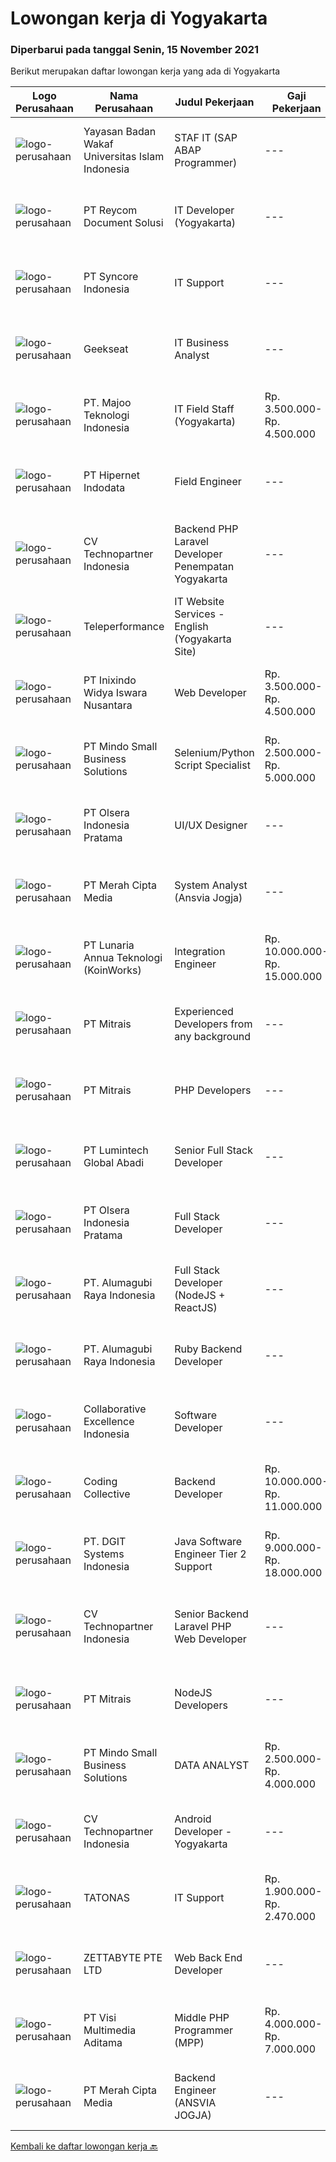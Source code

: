 
  # Lowongan kerja di Yogyakarta

  ### Diperbarui pada tanggal Senin, 15 November 2021

  Berikut merupakan daftar lowongan kerja yang ada di Yogyakarta

  |Logo Perusahaan | Nama Perusahaan | Judul Pekerjaan | Gaji Pekerjaan | Lokasi | Deskripsi | Tanggal diunggah | Pranala |
  | -------------- | --------------- | --------------- | --------- | --------- | -------------- | ------- | ----------- |
  |![logo-perusahaan](https://image-service-cdn.seek.com.au/e4c131aa49261d3d22e0c46168ce517f46fc5261/ee4dce1061f3f616224767ad58cb2fc751b8d2dc)|Yayasan Badan Wakaf Universitas Islam Indonesia|STAF IT (SAP ABAP Programmer)|---|Yogyakarta|Kualifikasi: S-1 Ilmu Komputer, Information System; Usia maksimal 30 tahun; Berpengalaman minimal 2 tahun sebagai SAP ABAP Programmer; Menguasai...|Minggu, 14 November 2021|https://www.jobstreet.co.id/id/job/staf-it-sap-abap-programmer-3680604?token=0~65bf9466-edac-424b-8d19-1e06fe7226df&sectionRank=1&jobId=jobstreet-id-job-3680604|
|![logo-perusahaan](https://image-service-cdn.seek.com.au/03abb105f71cfe40878ad5fe3c87edb8ffb59425/ee4dce1061f3f616224767ad58cb2fc751b8d2dc)|PT Reycom Document Solusi|IT Developer (Yogyakarta)|---|Yogyakarta|Qualfication Candidate must possess at least Bachelor's Degree in Engineering (Computer/Telecommunication), Computer Science/Information Technology or...|Minggu, 14 November 2021|https://www.jobstreet.co.id/id/job/it-developer-yogyakarta-3673822?token=0~65bf9466-edac-424b-8d19-1e06fe7226df&sectionRank=2&jobId=jobstreet-id-job-3673822|
|![logo-perusahaan](https://image-service-cdn.seek.com.au/f66e19308d244eca3cf6778cd9ef51c4c4c6d355/ee4dce1061f3f616224767ad58cb2fc751b8d2dc)|PT Syncore Indonesia|IT Support|---|Yogyakarta|Kualifikasi: Pendidikan minimal SMK Teknik Komputer dan Jaringan Memahami desain dan topologi jaringan Memahami dan menguasai Mikrotik serta Cisco....|Kamis, 11 November 2021|https://www.jobstreet.co.id/id/job/it-support-3686424?token=0~65bf9466-edac-424b-8d19-1e06fe7226df&sectionRank=3&jobId=jobstreet-id-job-3686424|
|![logo-perusahaan](https://image-service-cdn.seek.com.au/a94166d692fda70a364e9d5191d7ced8a65f1597/ee4dce1061f3f616224767ad58cb2fc751b8d2dc)|Geekseat|IT Business Analyst|---|Denpasar|We are currently looking for an exceptional and experienced Business Analyst to join our awesome team!The Role:IT Technical Business Analyst A...|Jumat, 12 November 2021|https://www.jobstreet.co.id/id/job/it-business-analyst-3678466?token=0~65bf9466-edac-424b-8d19-1e06fe7226df&sectionRank=4&jobId=jobstreet-id-job-3678466|
|![logo-perusahaan](https://image-service-cdn.seek.com.au/2a2c8a948d223cf92abbc34c9b4e6cee325386db/ee4dce1061f3f616224767ad58cb2fc751b8d2dc)|PT. Majoo Teknologi Indonesia|IT Field Staff (Yogyakarta)|Rp. 3.500.000-Rp. 4.500.000|Yogyakarta|Deskripsi Pekerjaan: Melakukan instalasi beserta pengaturan software dan hardware majoo. Memberikan edukasi (training) kepada staff / manager/ owner...|Selasa, 09 November 2021|https://www.jobstreet.co.id/id/job/it-field-staff-yogyakarta-3683841?token=0~65bf9466-edac-424b-8d19-1e06fe7226df&sectionRank=5&jobId=jobstreet-id-job-3683841|
|![logo-perusahaan](https://image-service-cdn.seek.com.au/62148b692fdfbf4a4a11c7764913b8f0db15fa3f/ee4dce1061f3f616224767ad58cb2fc751b8d2dc)|PT Hipernet Indodata|Field Engineer|---|Jakarta Barat|Deskripsi Pekerjaan: Melakukan survei lokasi untuk calon customer baru, instalasi dan maintenance Melakukan troubleshooting jaringan dan dokumentasi...|Jumat, 12 November 2021|https://www.jobstreet.co.id/id/job/field-engineer-3687820?token=0~65bf9466-edac-424b-8d19-1e06fe7226df&sectionRank=6&jobId=jobstreet-id-job-3687820|
|![logo-perusahaan](https://image-service-cdn.seek.com.au/58a9f0f7c563607255b18c1090a985c42d17b7c8/ee4dce1061f3f616224767ad58cb2fc751b8d2dc)|CV Technopartner Indonesia|Backend PHP Laravel Developer Penempatan Yogyakarta|---|Yogyakarta|Job Description &amp; Requirements : Build Web Application (PHP, Laravel) Experienced in making or integrating API Experienced in using versioning...|Minggu, 14 November 2021|https://www.jobstreet.co.id/id/job/backend-php-laravel-developer-penempatan-yogyakarta-3680876?token=0~65bf9466-edac-424b-8d19-1e06fe7226df&sectionRank=7&jobId=jobstreet-id-job-3680876|
|![logo-perusahaan](https://image-service-cdn.seek.com.au/d99766a649e00531b08c4eb8bc4dc379f3e74942/ee4dce1061f3f616224767ad58cb2fc751b8d2dc)|Teleperformance|IT Website Services - English (Yogyakarta Site)|---|Yogyakarta|Requirements: Bachelor's degree in Information Technology Proficient in English (Oral &amp; Written) Minimum 3 years experiences on developing website...|Kamis, 11 November 2021|https://www.jobstreet.co.id/id/job/it-website-services-english-yogyakarta-site-3686693?token=0~65bf9466-edac-424b-8d19-1e06fe7226df&sectionRank=8&jobId=jobstreet-id-job-3686693|
|![logo-perusahaan](https://image-service-cdn.seek.com.au/517d13e469b6266fbbf8bfe0dea8e6ee1a5d07b3/ee4dce1061f3f616224767ad58cb2fc751b8d2dc)|PT Inixindo Widya Iswara Nusantara|Web Developer|Rp. 3.500.000-Rp. 4.500.000|Yogyakarta|Mengembangkan aplikasi internal perusahaan Melakukan test integrasi sistem Mengembangkan aplikasi berbasis web  Persyaratan Minimal D3 Teknik...|Jumat, 12 November 2021|https://www.jobstreet.co.id/id/job/web-developer-3678142?token=0~65bf9466-edac-424b-8d19-1e06fe7226df&sectionRank=9&jobId=jobstreet-id-job-3678142|
|![logo-perusahaan](https://image-service-cdn.seek.com.au/a8b7414271193c78b34706ef4a735adc855d252d/ee4dce1061f3f616224767ad58cb2fc751b8d2dc)|PT Mindo Small Business Solutions|Selenium/Python Script Specialist|Rp. 2.500.000-Rp. 5.000.000|Yogyakarta|Job Descriptions: Work with our Operations team to plan automation scripts on manual process and data management. Create automation scripts using...|Senin, 15 November 2021|https://www.jobstreet.co.id/id/job/selenium-python-script-specialist-3689261?token=0~65bf9466-edac-424b-8d19-1e06fe7226df&sectionRank=10&jobId=jobstreet-id-job-3689261|
|![logo-perusahaan](https://image-service-cdn.seek.com.au/9566707565c8ba196853b5f2d2876cfe1b690b97/ee4dce1061f3f616224767ad58cb2fc751b8d2dc)|PT Olsera Indonesia Pratama|UI/UX Designer|---|Yogyakarta|JOB DESCRIPTION We are looking for a UI/UX Designer to turn our ideas into business goals. The incumbent is instrumental to address our customers’...|Sabtu, 13 November 2021|https://www.jobstreet.co.id/id/job/ui-ux-designer-3672663?token=0~65bf9466-edac-424b-8d19-1e06fe7226df&sectionRank=11&jobId=jobstreet-id-job-3672663|
|![logo-perusahaan](https://image-service-cdn.seek.com.au/c147232e145e0b50c4b9343c2c2ad3c52173b953/ee4dce1061f3f616224767ad58cb2fc751b8d2dc)|PT Merah Cipta Media|System Analyst (Ansvia Jogja)|---|Sleman|PENEMPATAN SLEMAN, JOGJAKARTAJOB DESCRIPTIONS Divide large computer systems into partition to allow for easy management by individual engineers...|Jumat, 12 November 2021|https://www.jobstreet.co.id/id/job/system-analyst-ansvia-jogja-3677756?token=0~65bf9466-edac-424b-8d19-1e06fe7226df&sectionRank=12&jobId=jobstreet-id-job-3677756|
|![logo-perusahaan](https://image-service-cdn.seek.com.au/aab0a5465545de2bbfc9a4ae4502897f3e28e138/ee4dce1061f3f616224767ad58cb2fc751b8d2dc)|PT Lunaria Annua Teknologi (KoinWorks)|Integration Engineer|Rp. 10.000.000-Rp. 15.000.000|Jakarta Raya|KoinWorks is hiring for Integration Engineer who will help the whole organization by making great information for both the clients and company...|Sabtu, 13 November 2021|https://www.jobstreet.co.id/id/job/integration-engineer-3673108?token=0~65bf9466-edac-424b-8d19-1e06fe7226df&sectionRank=13&jobId=jobstreet-id-job-3673108|
|![logo-perusahaan](https://image-service-cdn.seek.com.au/969b0c47f133a1e0155056a5d964c63953dd6304/ee4dce1061f3f616224767ad58cb2fc751b8d2dc)|PT Mitrais|Experienced Developers from any background|---|Bali|Build your Career with Mitrais !  We're looking for experienced Software Engineers from any background to be part of our team.  What will you...|Senin, 15 November 2021|https://www.jobstreet.co.id/id/job/experienced-developers-from-any-background-3689304?token=0~65bf9466-edac-424b-8d19-1e06fe7226df&sectionRank=14&jobId=jobstreet-id-job-3689304|
|![logo-perusahaan](https://image-service-cdn.seek.com.au/969b0c47f133a1e0155056a5d964c63953dd6304/ee4dce1061f3f616224767ad58cb2fc751b8d2dc)|PT Mitrais|PHP Developers|---|Bali|Build your Career with Mitrais!   We're urgently looking for experienced PHP Developers to be part of our team for an immediate start. Our client is...|Minggu, 14 November 2021|https://www.jobstreet.co.id/id/job/php-developers-3672847?token=0~65bf9466-edac-424b-8d19-1e06fe7226df&sectionRank=15&jobId=jobstreet-id-job-3672847|
|![logo-perusahaan](https://us.123rf.com/450wm/pavelstasevich/pavelstasevich1811/pavelstasevich181101027/112815900-stock-vector-no-image-available-icon-flat-vector.jpg?ver=6)|PT Lumintech Global Abadi|Senior Full Stack Developer|---|Yogyakarta|Technical Specification: Memiliki minimal 3 tahun pengalaman menggunakan bahasa pemrograman Java dengan REST API Database: MySQL Memiliki minimal 3...|Sabtu, 13 November 2021|https://www.jobstreet.co.id/id/job/senior-full-stack-developer-3673282?token=0~65bf9466-edac-424b-8d19-1e06fe7226df&sectionRank=16&jobId=jobstreet-id-job-3673282|
|![logo-perusahaan](https://image-service-cdn.seek.com.au/9566707565c8ba196853b5f2d2876cfe1b690b97/ee4dce1061f3f616224767ad58cb2fc751b8d2dc)|PT Olsera Indonesia Pratama|Full Stack Developer|---|Yogyakarta|Responsibilities: Developing front end website architecture. Designing user interactions on web pages. Developing back end website applications....|Kamis, 11 November 2021|https://www.jobstreet.co.id/id/job/full-stack-developer-3671030?token=0~65bf9466-edac-424b-8d19-1e06fe7226df&sectionRank=17&jobId=jobstreet-id-job-3671030|
|![logo-perusahaan](https://image-service-cdn.seek.com.au/9328c57511f92a9f992df30ec9addcc1f6a62e42/ee4dce1061f3f616224767ad58cb2fc751b8d2dc)|PT. Alumagubi Raya Indonesia|Full Stack Developer (NodeJS + ReactJS)|---|Jakarta Raya|Your Role: Develop coding standards, methodology, and repeatable processes. Provide technical leadership at a project level, mentor, and teach junior...|Sabtu, 13 November 2021|https://www.jobstreet.co.id/id/job/full-stack-developer-nodejs-reactjs-3673429?token=0~65bf9466-edac-424b-8d19-1e06fe7226df&sectionRank=18&jobId=jobstreet-id-job-3673429|
|![logo-perusahaan](https://image-service-cdn.seek.com.au/9328c57511f92a9f992df30ec9addcc1f6a62e42/ee4dce1061f3f616224767ad58cb2fc751b8d2dc)|PT. Alumagubi Raya Indonesia|Ruby Backend Developer|---|Jakarta Raya|Ruby Backend DeveloperDescription We are looking for a skilled and passionate Senior Back-end Developer who will be responsible for our server-side...|Sabtu, 13 November 2021|https://www.jobstreet.co.id/id/job/ruby-backend-developer-3673424?token=0~65bf9466-edac-424b-8d19-1e06fe7226df&sectionRank=19&jobId=jobstreet-id-job-3673424|
|![logo-perusahaan](https://image-service-cdn.seek.com.au/7145b1ba6bc0dbd678e2bf86d776dd2b1b9b81f6/ee4dce1061f3f616224767ad58cb2fc751b8d2dc)|Collaborative Excellence Indonesia|Software Developer|---|Bali|Responsibilities: Design, coding, and testing of modules for various components of our product framework Capable of understanding and delivering...|Sabtu, 13 November 2021|https://www.jobstreet.co.id/id/job/software-developer-3677115?token=0~65bf9466-edac-424b-8d19-1e06fe7226df&sectionRank=20&jobId=jobstreet-id-job-3677115|
|![logo-perusahaan](https://image-service-cdn.seek.com.au/173d90a4796b9060b32d48ba09d1cc3a5bacc8b1/ee4dce1061f3f616224767ad58cb2fc751b8d2dc)|Coding Collective|Backend Developer|Rp. 10.000.000-Rp. 11.000.000|Yogyakarta|Requirements: Engineering wisdom equivalent to 2 years of experiences. Excellent English communication skills. Programming language excellence in...|Jumat, 12 November 2021|https://www.jobstreet.co.id/id/job/backend-developer-3677434?token=0~65bf9466-edac-424b-8d19-1e06fe7226df&sectionRank=21&jobId=jobstreet-id-job-3677434|
|![logo-perusahaan](https://image-service-cdn.seek.com.au/e1681d73e68b1b74b5b5136363b820dd70a250df/ee4dce1061f3f616224767ad58cb2fc751b8d2dc)|PT. DGIT Systems Indonesia|Java Software Engineer Tier 2 Support|Rp. 9.000.000-Rp. 18.000.000|Bali|We are looking for a talented Java engineer to join an experienced team of engineers working on our flagship to support our products: Telflow, a...|Sabtu, 13 November 2021|https://www.jobstreet.co.id/id/job/java-software-engineer-tier-2-support-3679533?token=0~65bf9466-edac-424b-8d19-1e06fe7226df&sectionRank=22&jobId=jobstreet-id-job-3679533|
|![logo-perusahaan](https://image-service-cdn.seek.com.au/58a9f0f7c563607255b18c1090a985c42d17b7c8/ee4dce1061f3f616224767ad58cb2fc751b8d2dc)|CV Technopartner Indonesia|Senior Backend Laravel PHP Web Developer|---|Yogyakarta|Job Description &amp; Requirements : Build Web Application (PHP, Laravel) Experienced in making or integrating API Experienced in using versioning...|Minggu, 14 November 2021|https://www.jobstreet.co.id/id/job/senior-backend-laravel-php-web-developer-3680873?token=0~65bf9466-edac-424b-8d19-1e06fe7226df&sectionRank=23&jobId=jobstreet-id-job-3680873|
|![logo-perusahaan](https://image-service-cdn.seek.com.au/969b0c47f133a1e0155056a5d964c63953dd6304/ee4dce1061f3f616224767ad58cb2fc751b8d2dc)|PT Mitrais|NodeJS Developers|---|Bali|Build your Career with Mitrais! We're urgently looking for a great Node.js Developer responsible for managing the interchange of data between the...|Senin, 15 November 2021|https://www.jobstreet.co.id/id/job/nodejs-developers-3689378?token=0~65bf9466-edac-424b-8d19-1e06fe7226df&sectionRank=24&jobId=jobstreet-id-job-3689378|
|![logo-perusahaan](https://image-service-cdn.seek.com.au/a8b7414271193c78b34706ef4a735adc855d252d/ee4dce1061f3f616224767ad58cb2fc751b8d2dc)|PT Mindo Small Business Solutions|DATA ANALYST|Rp. 2.500.000-Rp. 4.000.000|Yogyakarta|Requirements :Mandatory: SQL knowledge (MySQL) - Strong SQL skills in creating and optimizing SQL queries Spreadsheets (Google Sheet) - Ability to...|Kamis, 11 November 2021|https://www.jobstreet.co.id/id/job/data-analyst-3686437?token=0~65bf9466-edac-424b-8d19-1e06fe7226df&sectionRank=25&jobId=jobstreet-id-job-3686437|
|![logo-perusahaan](https://image-service-cdn.seek.com.au/58a9f0f7c563607255b18c1090a985c42d17b7c8/ee4dce1061f3f616224767ad58cb2fc751b8d2dc)|CV Technopartner Indonesia|Android Developer - Yogyakarta|---|Yogyakarta|Job Description &amp; Requirements :  Build native Android application (Android Studio, Java / Kotlin) Create reusable, efficient, and performable...|Minggu, 14 November 2021|https://www.jobstreet.co.id/id/job/android-developer-yogyakarta-3680881?token=0~65bf9466-edac-424b-8d19-1e06fe7226df&sectionRank=26&jobId=jobstreet-id-job-3680881|
|![logo-perusahaan](https://image-service-cdn.seek.com.au/c11a880d3f602bfdd1266c82a04713974d447cb3/ee4dce1061f3f616224767ad58cb2fc751b8d2dc)|TATONAS|IT Support|Rp. 1.900.000-Rp. 2.470.000|Sleman|Deskripsi Pekerjaan Mengelola Jaringan, Server &amp; Peripheral Komputer Membuat dokumentasi dan laporan terkait pengelolaan serta proyek IT Melakukan...|Selasa, 09 November 2021|https://www.jobstreet.co.id/id/job/it-support-3683314?token=0~65bf9466-edac-424b-8d19-1e06fe7226df&sectionRank=27&jobId=jobstreet-id-job-3683314|
|![logo-perusahaan](https://image-service-cdn.seek.com.au/a9ad8fdd00d66418bb5e9ec41ddbc2318ccec822/ee4dce1061f3f616224767ad58cb2fc751b8d2dc)|ZETTABYTE PTE LTD|Web Back End Developer|---|Yogyakarta|You can visit us at https://www.zettabyte.life/ for more information.Job DescriptionWe are looking for a Back-End Web Developer responsible for...|Kamis, 11 November 2021|https://www.jobstreet.co.id/id/job/web-back-end-developer-3669862?token=0~65bf9466-edac-424b-8d19-1e06fe7226df&sectionRank=28&jobId=jobstreet-id-job-3669862|
|![logo-perusahaan](https://image-service-cdn.seek.com.au/b8528c389ba1b59ec14f571684d5a518b5b2a7b1/ee4dce1061f3f616224767ad58cb2fc751b8d2dc)|PT Visi Multimedia Aditama|Middle PHP Programmer (MPP)|Rp. 4.000.000-Rp. 7.000.000|Yogyakarta|Requirements: Candidate must possess at least a Diploma, Bachelor's Degree, Art/ Design/ Creative Multimedia, Computer Science/Information Technology,...|Rabu, 10 November 2021|https://www.jobstreet.co.id/id/job/middle-php-programmer-mpp-3685382?token=0~65bf9466-edac-424b-8d19-1e06fe7226df&sectionRank=29&jobId=jobstreet-id-job-3685382|
|![logo-perusahaan](https://image-service-cdn.seek.com.au/c147232e145e0b50c4b9343c2c2ad3c52173b953/ee4dce1061f3f616224767ad58cb2fc751b8d2dc)|PT Merah Cipta Media|Backend Engineer (ANSVIA JOGJA)|---|Sleman|Responsibilities Formulate program specifications and basic prototypes. Transform software designs and specifications into high functioning code in...|Kamis, 11 November 2021|https://www.jobstreet.co.id/id/job/backend-engineer-ansvia-jogja-3675880?token=0~65bf9466-edac-424b-8d19-1e06fe7226df&sectionRank=30&jobId=jobstreet-id-job-3675880|


  [Kembali ke daftar lowongan kerja 🔙](../README.md#daftar-lowongan-kerja)
  